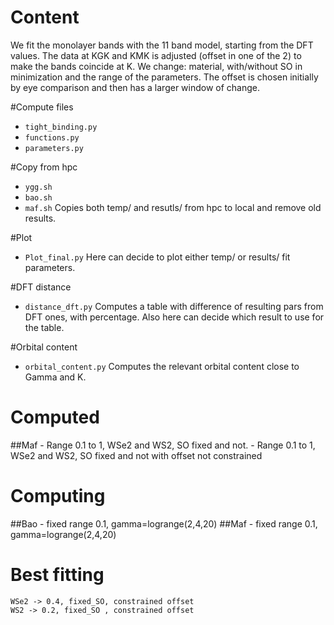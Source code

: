 # Content
We fit the monolayer bands with the 11 band model, starting from the DFT values. 
The data at KGK and KMK is adjusted (offset in one of the 2) to make the bands coincide at K.
We change: material, with/without SO in minimization and the range of the parameters.
The offset is chosen initially by eye comparison and then has a larger window of change.

#Compute files
- `tight_binding.py`
- `functions.py`
- `parameters.py`

#Copy from hpc
- `ygg.sh`
- `bao.sh`
- `maf.sh`
Copies both temp/ and resutls/ from hpc to local and remove old results.

#Plot
- `Plot_final.py`
Here can decide to plot either temp/ or results/ fit parameters.

#DFT distance
- `distance_dft.py`
Computes a table with difference of resulting pars from DFT ones, with percentage.
Also here can decide which result to use for the table.

#Orbital content
- `orbital_content.py`
Computes the relevant orbital content close to Gamma and K.

# Computed
##Maf
    - Range 0.1 to 1, WSe2 and WS2, SO fixed and not.
    - Range 0.1 to 1, WSe2 and WS2, SO fixed and not with offset not constrained

# Computing
##Bao
    - fixed range 0.1, gamma=logrange(2,4,20)
##Maf
    - fixed range 0.1, gamma=logrange(2,4,20)


# Best fitting
    WSe2 -> 0.4, fixed_SO, constrained offset
    WS2 -> 0.2, fixed_SO , constrained offset
